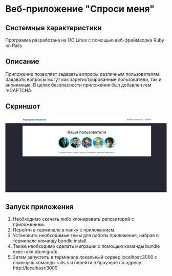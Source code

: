 # Веб-приложение "Спроси меня"

## Системные характеристики
Программа разработана на ОС Linux с помощью веб-фреймворка Ruby on Rails

## Описание
Приложение позволяет задавать вопросы различным пользователям. Задавать вопросы могут как зарегистрированные
пользователи, так и анонимные. В целях безопасности приложения был добавлен гем reCAPTCHA.

## Скриншот
![](https://github.com/LanaBanana89/askme/blob/master/app/assets/images/screenshot_app.png)

## Запуск приложения
1. Необходимо скачать либо клонировать репозиторий с приложением.
2. Перейти в терминале в папку с приложением.
2. Установить необходимые гемы для работы приложения, набрав в терминале команду bundle install.
3. Также необходимо сделать миграции с помощью команды bundle exec rake db:migrate.
3. Затем запустить в терминале локальный сервер localhost:3000 с помощью команды rails s 
и перейти в браузере по адресу http://localhost:3000

